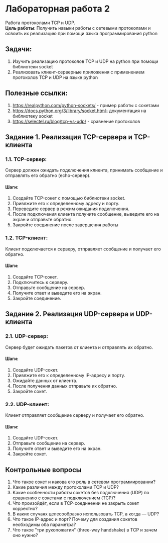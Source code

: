 # Лабораторная работа 2
Работа протоколами TCP и UDP.  
**Цель работы**: Получить навыки работы с сетевыми протоколами и освоить их реализацию при помощи языка программирования python

## Задачи:

1) Изучить реализацию протоколов TCP и UDP на python при помощи библиотеки socket
2) Реализовать клиент-серверные приложения с применением протоколов TCP и UDP на языке python

## Полезные ссылки:

1) https://realpython.com/python-sockets/ - пример работы с сокетами
2) https://docs.python.org/3/library/socket.html- документация на библиотеку socket
3) https://selectel.ru/blog/tcp-vs-udp/ - сравнение протоколов


## Задание 1. Реализация TCP-сервера и TCP-клиента
### 1.1. TCP-сервер:
Сервер должен ожидать подключения клиента, принимать сообщение и отправлять его обратно (echo-сервер).

#### Шаги:

1. Создайте TCP-сокет с помощью библиотеки socket.
1. Привяжите его к определенному адресу и порту.
1. Переведите сервер в режим ожидания подключения.
1. После подключения клиента получите сообщение, выведите его на экран и отправьте обратно.
1. Закройте соединение после завершения работы

### 1.2. TCP-клиент:
Клиент подключается к серверу, отправляет сообщение и получает его обратно.

#### Шаги:

1. Создайте TCP-сокет.
1. Подключитесь к серверу.
1. Отправьте сообщение на сервер.
1. Получите ответ и выведите его на экран.
1. Закройте соединение.


## Задание 2. Реализация UDP-сервера и UDP-клиента
### 2.1. UDP-сервер:
Сервер будет ожидать пакетов от клиента и отправлять их обратно.

#### Шаги:

1. Создайте UDP-сокет.
1. Привяжите его к определенному IP-адресу и порту.
1. Ожидайте данных от клиента.
1. После получения данных отправьте их обратно.
1. Закройте сокет.

### 2.2. UDP-клиент:
Клиент отправляет сообщение серверу и получает его обратно.

#### Шаги:

1. Создайте UDP-сокет.
1. Отправьте сообщение на сервер.
1. Получите ответ и выведите его на экран.
1. Закройте сокет.

## Контрольные вопросы
1. Что такое сокет и какова его роль в сетевом программировании?
2. Какие различия между протоколами TCP и UDP?
3. Какие особенности работы сокетов без подключения (UDP) по сравнению с сокетами с подключением (TCP)?
4. Что произойдёт, если в TCP-соединении не закрыть сокет корректно?
5. В каких случаях целесообразно использовать TCP, а когда — UDP?
6. Что такое IP-адрес и порт? Почему для создания сокетов необходимы оба параметра?
7. Что такое "три рукопожатия" (three-way handshake) в TCP и зачем оно нужно?